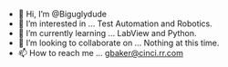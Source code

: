 - 👋 Hi, I’m @Biguglydude
- 👀 I’m interested in ... Test Automation and Robotics.
- 🌱 I’m currently learning ... LabView and Python.
- 💞️ I’m looking to collaborate on ... Nothing at this time.
- 📫 How to reach me ... gbaker@cinci.rr.com

<!---
Biguglydude/Biguglydude is a ✨ special ✨ repository because its `README.md` (this file) appears on your GitHub profile.
You can click the Preview link to take a look at your changes.
--->
